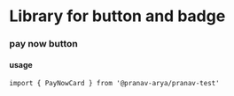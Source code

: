 # Library for button and badge
### pay now button
#### usage
``` import { PayNowCard } from '@pranav-arya/pranav-test' ```

